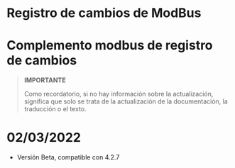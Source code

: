 # Registro de cambios de ModBus

# Complemento modbus de registro de cambios

>**IMPORTANTE**
>
>Como recordatorio, si no hay información sobre la actualización, significa que solo se trata de la actualización de la documentación, la traducción o el texto.

# 02/03/2022

- Versión Beta, compatible con 4.2.7
